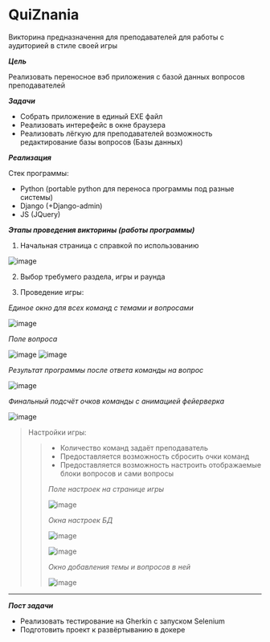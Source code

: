 # QuiZnania

Викторина предназначення для преподавателей для работы с аудиторией в стиле своей игры

***Цель***

Реализовать переносное вэб приложения с базой данных вопросов преподавателей

***Задачи***

+ Собрать приложение в единый EXE файл
+ Реализовать интерефейс в окне браузера
+ Реализовать лёгкую для преподавателей возможность редактирование базы вопросов (Базы данных)

***Реализация***

Стек программы:
+ Python (portable python для переноса программы под разные системы)
+ Django (+Django-admin)
+ JS (JQuery)

***Этапы проведения викторины (работы программы)***

1. Начальная страница с справкой по использованию

![image](https://user-images.githubusercontent.com/92267924/203496828-ed31bd5e-4dbf-4380-9967-1bb4808a4785.png)

2. Выбор требумего раздела, игры и раунда

3. Проведение игры:

*Единое окно для всех команд с темами и вопросами*

![image](https://user-images.githubusercontent.com/92267924/203497249-19fb9139-04e6-4965-b8a3-b548022bce0d.png)

*Поле вопроса*

![image](https://user-images.githubusercontent.com/92267924/203500908-c4a327aa-ddb2-46b3-be15-e8aff3570790.png) 
![image](https://user-images.githubusercontent.com/92267924/203500975-01ce4fed-b27c-456a-b16c-ab3d3d5bfc9a.png)

*Результат программы после ответа команды на вопрос*

![image](https://user-images.githubusercontent.com/92267924/203501255-da3f1448-c791-4434-a5e4-d506dc5865e5.png)

*Финальный подсчёт очков команды с анимацией фейерверка*

![image](https://user-images.githubusercontent.com/92267924/203501521-da711303-5018-4c43-aeb7-a27755899655.png)

> Настройки игры:
>> + Количество команд задаёт преподаватель
>> + Предоставляется возможность сбросить очки команд
>> + Предоставляется возможность настроить отображаемые блоки вопросов и сами вопросы
>> 
>> *Поле настроек на странице игры*
>>
>> ![image](https://user-images.githubusercontent.com/92267924/203497991-190decea-34e4-4c40-a0c9-61d5ab1a28d2.png)
>>
>>
>> *Окна настроек БД*
>>
>> ![image](https://user-images.githubusercontent.com/92267924/203498952-e641af57-af1c-4975-b0b9-ad44e01bb481.png)
>>
>> ![image](https://user-images.githubusercontent.com/92267924/203499071-03f8879d-92d4-438d-807c-aad45d3e0866.png)
>> 
>> *Окно добавления темы и вопросов в ней*
>> 
>> ![image](https://user-images.githubusercontent.com/92267924/203499906-dcb4c717-483f-4ebe-910b-9527cc26ddf1.png)

---

***Пост задачи***

+ Реализовать тестирование на Gherkin с запуском Selenium
+ Подготовить проект к развёртыванию в докере
